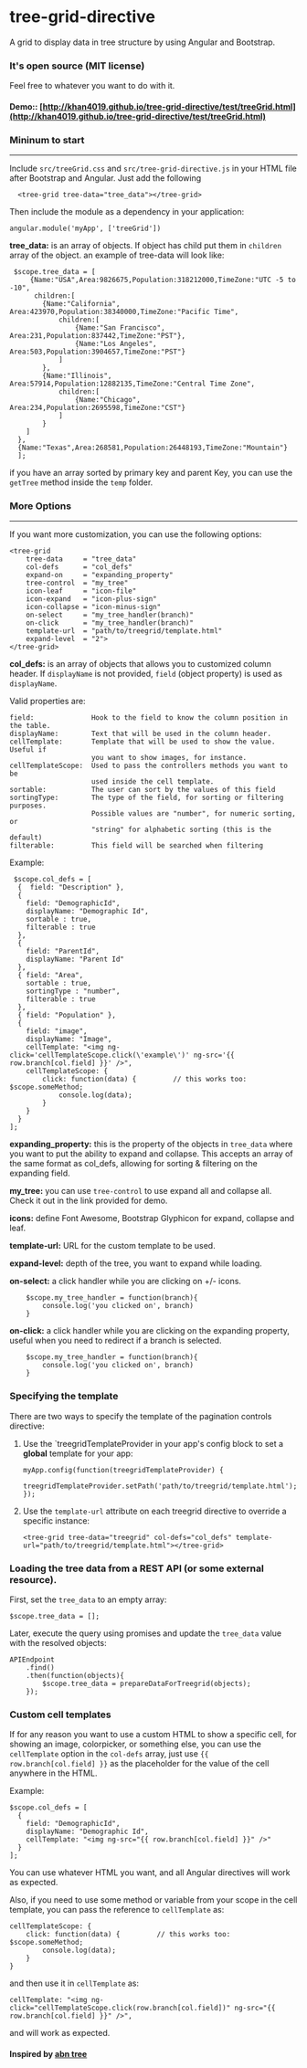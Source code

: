 tree-grid-directive
===================

A grid to display data in tree structure by using Angular and Bootstrap.

### It's open source (MIT license)
Feel free to whatever you want to do with it.

#### Demo:: [http://khan4019.github.io/tree-grid-directive/test/treeGrid.html](http://khan4019.github.io/tree-grid-directive/test/treeGrid.html)

### Mininum to start
--------------------
Include `src/treeGrid.css` and `src/tree-grid-directive.js` in your HTML file after Bootstrap and Angular. Just add the following

      <tree-grid tree-data="tree_data"></tree-grid>

Then include the module as a dependency in your application:

	angular.module('myApp', ['treeGrid'])

**tree_data:** is an array of objects. If object has child put them in `children` array of the object. an example of tree-data will look like: 

     $scope.tree_data = [
         {Name:"USA",Area:9826675,Population:318212000,TimeZone:"UTC -5 to -10",
	      children:[
			{Name:"California", Area:423970,Population:38340000,TimeZone:"Pacific Time",
				children:[
					{Name:"San Francisco", Area:231,Population:837442,TimeZone:"PST"},
    				{Name:"Los Angeles", Area:503,Population:3904657,TimeZone:"PST"}
				]
			},
			{Name:"Illinois", Area:57914,Population:12882135,TimeZone:"Central Time Zone",
				children:[
					{Name:"Chicago", Area:234,Population:2695598,TimeZone:"CST"}
				]
			}
		]
	  },	
	  {Name:"Texas",Area:268581,Population:26448193,TimeZone:"Mountain"}
      ];

if you have an array sorted by primary key and parent Key, you can use the `getTree` method inside the `temp` folder.
    
### More Options
----------------
If you want more customization, you can use the following options:

    <tree-grid 
        tree-data     = "tree_data"
        col-defs      = "col_defs"
        expand-on     = "expanding_property"
        tree-control  = "my_tree"
        icon-leaf     = "icon-file"
        icon-expand   = "icon-plus-sign"
        icon-collapse = "icon-minus-sign"
        on-select     = "my_tree_handler(branch)"
        on-click      = "my_tree_handler(branch)"
        template-url  = "path/to/treegrid/template.html"
        expand-level  = "2">
    </tree-grid>

**col_defs:** is an array of objects that allows you to customized column header.
If `displayName` is not provided, `field` (object property) is used as `displayName`.

Valid properties are:

	field:              Hook to the field to know the column position in the table.
	displayName:        Text that will be used in the column header.
	cellTemplate:       Template that will be used to show the value. Useful if
	                    you want to show images, for instance.
	cellTemplateScope:  Used to pass the controllers methods you want to be
	                    used inside the cell template.
	sortable:  			The user can sort by the values of this field	
	sortingType: 		The type of the field, for sorting or filtering purposes.
						Possible values are "number", for numeric sorting, or
						"string" for alphabetic sorting (this is the default)
	filterable:			This field will be searched when filtering

Example:

     $scope.col_defs = [
      {  field: "Description" },
      {
        field: "DemographicId",
        displayName: "Demographic Id",
		sortable : true,
		filterable : true
      },
      {
        field: "ParentId",
        displayName: "Parent Id"
      },
      { field: "Area",
        sortable : true,
		sortingType : "number",
		filterable : true
	  },
      { field: "Population" },
      {
        field: "image",
        displayName: "Image",
        cellTemplate: "<img ng-click='cellTemplateScope.click(\'example\')' ng-src='{{ row.branch[col.field] }}' />",
        cellTemplateScope: {
            click: function(data) {         // this works too: $scope.someMethod;
                console.log(data);
            }
        }
      }
    ];

**expanding_property:** this is the property of the objects in `tree_data` where you want to put the ability to expand and collapse.
This accepts an array of the same format as col_defs, allowing for sorting & filtering on the expanding field.

**my_tree:** you can use `tree-control` to use expand all and collapse all. Check it out in the link provided for demo.

**icons:** define Font Awesome, Bootstrap Glyphicon for expand, collapse and leaf.

**template-url:** URL for the custom template to be used.

**expand-level:** depth of the tree, you want to expand while loading.

**on-select:** a click handler while you are clicking on +/- icons.

        $scope.my_tree_handler = function(branch){
         	console.log('you clicked on', branch)
        }

**on-click:** a click handler while you are clicking on the expanding property, useful when you
need to redirect if a branch is selected.

        $scope.my_tree_handler = function(branch){
            console.log('you clicked on', branch)
        }

### Specifying the template

There are two ways to specify the template of the pagination controls directive:

1. Use the `treegridTemplateProvider in your app's config block to set a **global** template for your app:

	```
	myApp.config(function(treegridTemplateProvider) {
	    treegridTemplateProvider.setPath('path/to/treegrid/template.html');
	});
	```

2. Use the `template-url` attribute on each treegrid directive to override a specific instance:

	```
	<tree-grid tree-data="treegrid" col-defs="col_defs" template-url="path/to/treegrid/template.html"></tree-grid>
	```

### Loading the tree data from a REST API (or some external resource).

First, set the `tree_data` to an empty array:

	$scope.tree_data = [];

Later, execute the query using promises and update the `tree_data` value with the resolved objects:

	APIEndpoint
		.find()
		.then(function(objects){
			$scope.tree_data = prepareDataForTreegrid(objects);
		});

### Custom cell templates

If for any reason you want to use a custom HTML to show a specific cell, for showing an image, colorpicker,
or something else, you can use the `cellTemplate` option in the `col-defs` array, just use
`{{ row.branch[col.field] }}` as the placeholder for the value of the cell anywhere in the HTML.

Example:

	$scope.col_defs = [
      {
        field: "DemographicId",
        displayName: "Demographic Id",
        cellTemplate: "<img ng-src="{{ row.branch[col.field] }}" />"
      }
    ];

You can use whatever HTML you want, and all Angular directives will work as expected.

Also, if you need to use some method or variable from your scope in the
cell template, you can pass the reference to `cellTemplate` as:

    cellTemplateScope: {
        click: function(data) {         // this works too: $scope.someMethod;
            console.log(data);
        }
    }

and then use it in `cellTemplate` as:

    cellTemplate: "<img ng-click="cellTemplateScope.click(row.branch[col.field])" ng-src="{{ row.branch[col.field] }}" />",

and will work as expected.

#### Inspired by [abn tree](https://github.com/nickperkinslondon/angular-bootstrap-nav-tree)
